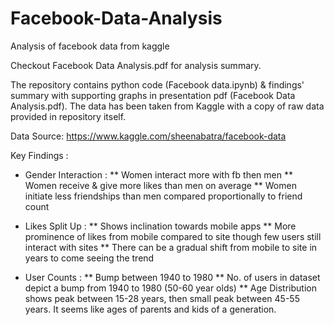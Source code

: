 # Facebook-Data-Analysis
Analysis of facebook data from kaggle

Checkout Facebook Data Analysis.pdf for analysis summary.

The repository contains python code (Facebook data.ipynb) & findings' summary with supporting graphs in presentation pdf (Facebook Data Analysis.pdf). The data has been taken from Kaggle with a copy of raw data provided in repository itself.

Data Source: https://www.kaggle.com/sheenabatra/facebook-data

Key Findings :

* Gender Interaction :
** Women interact more with fb then men
** Women receive & give more likes than men on average
** Women initiate less friendships than men compared proportionally to friend count
	
* Likes Split Up :
** Shows inclination towards mobile apps
** More prominence of likes from mobile compared to site though few users still interact with sites
** There can be a gradual shift from mobile to site in years to come seeing the trend

* User Counts :
** Bump between 1940 to 1980
** No. of users in dataset depict a bump from 1940 to 1980 (50-60 year olds)
** Age Distribution shows peak between 15-28 years, then small peak between 45-55 years. It seems like ages of parents and kids of a          generation.
